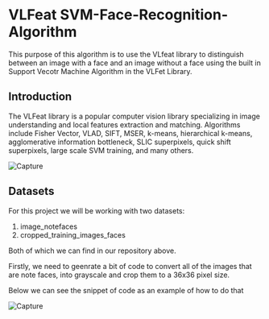 # VLFeat SVM-Face-Recognition-Algorithm
This purpose of this algorithm is to use the VLfeat library to distinguish between an image with a face and an image without a face using the built in Support Vecotr Machine Algorithm in the VLFet Library.

## Introduction

The VLFeat library is a popular computer vision library specializing in image understanding and local features extraction and matching. Algorithms include Fisher Vector, VLAD, SIFT, MSER, k-means, hierarchical k-means, agglomerative information bottleneck, SLIC superpixels, quick shift superpixels, large scale SVM training, and many others.

![Capture](https://user-images.githubusercontent.com/39222728/57195365-8f476180-6f1f-11e9-9202-72ce0b49d109.JPG)

## Datasets

For this project we will be working with two datasets:

1. image_notefaces 
2. cropped_training_images_faces

Both of which we can find in our repository above.

Firstly, we need to geenrate a bit of code to convert all of the images that are note faces, into grayscale and crop them to a 36x36 pixel size.

Below we can see the snippet of code as an example of how to do that

![Capture](https://user-images.githubusercontent.com/39222728/57195392-d6cded80-6f1f-11e9-9747-44ea22c7ff93.JPG)


